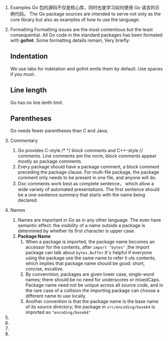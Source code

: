 1. Examples
    Go 包的源码不仅是核心库，同时也是学习如何使用 Go 语言的示例代码。
    The Go package sources are intended to serve not only as the core library but also as examples of how to use the language.

2. Formatting
   Formatting issues are the most contentious but the least consequential.
   All Go code in the standard packages has been formated with **gofmt**.
   Some formatting details remain, Very briefly:
   ## Indentation
    We use tabs for indetation and gofmt emits them by default. Use spaces if you must.
   ## Line length 
    Go has no line lenth limit.
   ## Parentheses
    Go needs fewer parentheses than C and Java;

3. Commentary 
   1. Go provides C-style /* */ block comments and C++-style // comments. Line comments are the norm, block comments appear mostly as package comments.
   2. Every package should have a package  comment, a block comment preceding the package clause. For multi-file package, the package comment only needs to be present in one file, and anyone will do.
   3. Doc comments work best as complete sentence， which allow a wide variety of automated presentations. The first sentence should be a one-sentence summary that starts with the name being declared.

4. Names
   1. Names are important in Go as in any other language. The even have semantic effect: the visibility of a name outside a package is determined by whether its first character is upper case.
   2. **Package Name**
      1. When a package is imported, the package name becomes an accessor for the contents, after ```import "bytes"``` ,the import package can talk about ```bytes.Buffer```.It`s helpful if everyone using the package use the same name to refer ti uts contents, which implies that package name should be good: short, concise, evcative.
      2. By convenntion, packages are given lower case, single-word names; there should be no need for underscores or mixedCaps. Package name need not be unique across all source code, and in the rare case of a collision the importing package can choose a different name to use locally.
      3. Another convention is that the package name is the base name of  its source directory; the package in ```src/encoding/base64``` is imported as ```"encoding/base64"```
5. 
6. 
7. 
8. 
